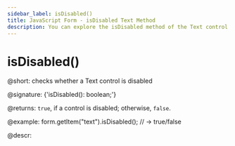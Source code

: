 ```yaml
---
sidebar_label: isDisabled()
title: JavaScript Form - isDisabled Text Method 
description: You can explore the isDisabled method of the Text control of Form in the documentation of the DHTMLX JavaScript UI library. Browse developer guides and API reference, try out code examples and live demos, and download a free 30-day evaluation version of DHTMLX Suite 7.
---
```


# isDisabled()

@short: checks whether a Text control is disabled

@signature: {'isDisabled(): boolean;'}

@returns:
`true`, if a control is disabled; otherwise, `false`.

@example:
form.getItem("text").isDisabled(); 
// -> true/false

@descr:
